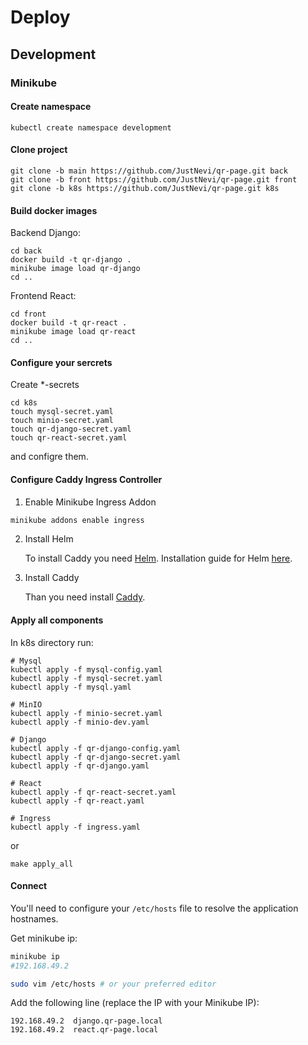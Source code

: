 # Deploy

## Development

### Minikube

#### Create namespace

`kubectl create namespace development`

#### Clone project

```
git clone -b main https://github.com/JustNevi/qr-page.git back
git clone -b front https://github.com/JustNevi/qr-page.git front
git clone -b k8s https://github.com/JustNevi/qr-page.git k8s
```

#### Build docker images

Backend Django:

```
cd back
docker build -t qr-django .
minikube image load qr-django
cd ..
```

Frontend React:

```
cd front
docker build -t qr-react .
minikube image load qr-react
cd ..
```

#### Configure your sercrets

Create \*-secrets

```
cd k8s
touch mysql-secret.yaml
touch minio-secret.yaml
touch qr-django-secret.yaml
touch qr-react-secret.yaml
```

and configre them.

#### Configure Caddy Ingress Controller

1. Enable Minikube Ingress Addon

```bash
minikube addons enable ingress
```

2. Install Helm

   To install Caddy you need [Helm](https://helm.sh/). Installation guide for Helm [here](https://helm.sh/docs/intro/install/).

3. Install Caddy

   Than you need install [Caddy](https://github.com/caddyserver/ingress).

#### Apply all components

In k8s directory run:

```
# Mysql
kubectl apply -f mysql-config.yaml
kubectl apply -f mysql-secret.yaml
kubectl apply -f mysql.yaml
```

```
# MinIO
kubectl apply -f minio-secret.yaml
kubectl apply -f minio-dev.yaml
```

```
# Django
kubectl apply -f qr-django-config.yaml
kubectl apply -f qr-django-secret.yaml
kubectl apply -f qr-django.yaml
```

```
# React
kubectl apply -f qr-react-secret.yaml
kubectl apply -f qr-react.yaml
```

```
# Ingress
kubectl apply -f ingress.yaml
```

or

```
make apply_all
```

#### Connect

You'll need to configure your `/etc/hosts` file to resolve the application hostnames.

Get minikube ip:

```bash
minikube ip
#192.168.49.2
```

```bash
sudo vim /etc/hosts # or your preferred editor
```

Add the following line (replace the IP with your Minikube IP):

```
192.168.49.2  django.qr-page.local
192.168.49.2  react.qr-page.local
```
